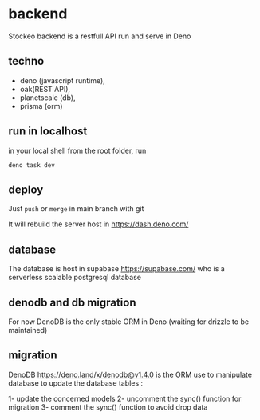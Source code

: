 # backend

Stockeo backend is a restfull API run and serve in Deno

## techno

- deno (javascript runtime),
- oak(REST API),
- planetscale (db),
- prisma (orm)

## run in localhost

in your local shell from the root folder, run

    deno task dev

## deploy

Just `push` or `merge` in main branch with git

It will rebuild the server host in https://dash.deno.com/

## database

The database is host in supabase https://supabase.com/ who is a serverless scalable postgresql database

## denodb and db migration

For now DenoDB is the only stable ORM in Deno (waiting for drizzle to be maintained)

## migration

DenoDB https://deno.land/x/denodb@v1.4.0 is the ORM use to manipulate database
to update the database tables :

1- update the concerned models
2- uncomment the sync() function for migration
3- comment the sync() function to avoid drop data
